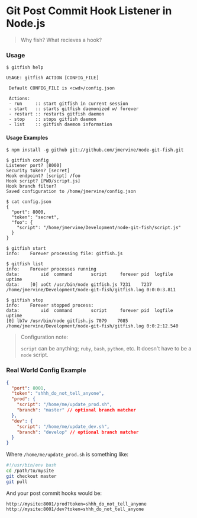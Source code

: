 # Git Post Commit Hook Listener in Node.js

> Why fish? What recieves a hook?

### Usage

```
$ gitfish help

USAGE: gitfish ACTION [CONFIG_FILE]

 Default CONFIG_FILE is <cwd>/config.json

 Actions:
 - run     :: start gitfish in current session
 - start   :: starts gitfish daemonized w/ forever
 - restart :: restarts gitfish daemon
 - stop    :: stops gitfish daemon
 - list    :: gitfish daemon information
```

#### Usage Examples

```
$ npm install -g github git://github.com/jmervine/node-git-fish.git

$ gitfish config
Listener port? [8000]
Security token? [secret]
Hook endpoint? [script] /foo
Hook script? [PWD/script.js]
Hook branch filter?
Saved configuration to /home/jmervine/config.json

$ cat config.json
{
  "port": 8000,
  "token": "secret",
  "foo": {
    "script": "/home/jmervine/Development/node-git-fish/script.js"
  }
}

$ gitfish start
info:    Forever processing file: gitfish.js

$ gitfish list
info:    Forever processes running
data:        uid  command       script     forever pid  logfile                                              uptime
data:    [0] uoCt /usr/bin/node gitfish.js 7231    7237 /home/jmervine/Development/node-git-fish/gitfish.log 0:0:0:3.811

$ gitfish stop
info:    Forever stopped process:
data:        uid  command       script     forever pid  logfile                                              uptime
[0] lb7w /usr/bin/node gitfish.js 7079    7085 /home/jmervine/Development/node-git-fish/gitfish.log 0:0:2:12.540
```

> Configuration note:
>
> `script` can be anything; `ruby`, `bash`, `python`, etc. It doesn't have to be a `node` script.

### Real World Config Example

``` json
{
  "port": 8001,
  "token": "shhh_do_not_tell_anyone",
  "prod": {
    "script": "/home/me/update_prod.sh",
    "branch": "master" // optional branch matcher
  },
  "dev": {
    "script": "/home/me/update_dev.sh",
    "branch": "develop" // optional branch matcher
  }
}
```

Where `/home/me/update_prod.sh` is something like:

``` bash
#!/usr/bin/env bash
cd /path/to/mysite
git checkout master
git pull
```

And your post commit hooks would be:

```
http://mysite:8001/prod?token=shhh_do_not_tell_anyone
http://mysite:8001/dev?token=shhh_do_not_tell_anyone
```

